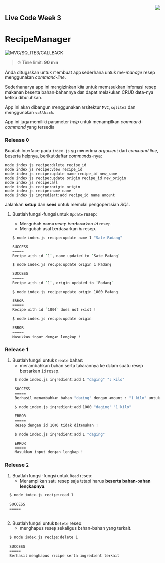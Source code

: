 <img src="https://hacktiv8.com/img/logo-hacktiv8_bordered.png__vzu2vhp2VRX%2Bewg7J0bPlaAf7ee5fc69819b5ef3849344c119f5e18" align="right" />

## Live Code Week 3

# RecipeManager
![MVC/SQLITE3/CALLBACK](https://img.shields.io/badge/Tech%20Stack-MVC%2FSQLITE3%2FCALLBACK-green.svg)

> ⏰ Time limit: **90 min**

Anda ditugaskan untuk membuat app sederhana untuk me-_manage_ resep menggunakan _command-line_.

Sederhananya app ini mengizinkan kita untuk memasukkan infomasi resep makanan beserta bahan-bahannya dan dapat melakukan CRUD data-nya ketika dibutuhkan.

App ini akan dibangun menggunakan arsitektur `MVC`, `sqlite3` dan menggunakan `callback`.

App ini juga memiliki parameter _help_ untuk menampilkan _command-command_ yang tersedia.

### Release 0

Buatlah interface pada `index.js` yg menerima _argument_ dari _command line_, beserta helpnya, berikut daftar _commands_-nya:

```
node index.js recipe:delete recipe_id
node index.js recipe:view recipe_id
node index.js recipe:update name recipe_id new_name
node index.js recipe:update origin recipe_id new_origin
node index.js recipe:all
node index.js recipe:origin origin
node index.js recipe:name name
node index.js ingredient:add recipe_id name amount
```


Jalankan __setup__ dan __seed__ untuk memulai pengoperasian _SQL_.
1. Buatlah fungsi-fungsi untuk `Update` resep:
   - Mengubah nama resep berdasarkan _id_ resep.
   - Mengubah asal berdasarkan _id_ resep.

    ```bash
    $ node index.js recipe:update name 1 "Sate Padang"
    
    SUCCESS
    =====
    Recipe with id `1`, name updated to `Sate Padang`

    $ node index.js recipe:update origin 1 Padang

    SUCCESS
    =====
    Recipe with id `1`, origin updated to `Padang`

    $ node index.js recipe:update origin 1000 Padang

    ERROR
    =====
    Recipe with id `1000` does not exist !

    $ node index.js recipe:update origin

    ERROR
    =====
    Masukkan input dengan lengkap !
    ```

### Release 1
1. Buatlah fungsi untuk `Create` bahan:
   - menambahkan bahan serta takarannya ke dalam suatu resep bersarkan `id` resep.
   ```bash
    $ node index.js ingredient:add 1 "daging" "1 kilo"
    
    SUCCESS
    =====
    Berhasil menambahkan bahan "daging" dengan amount : "1 kilo" untuk resep `Sate Padang`

    $ node index.js ingredient:add 1000 "daging" "1 kilo"
    
    ERROR
    =====
    Resep dengan id 1000 tidak ditemukan !

    $ node index.js ingredient:add 1 "daging"

    ERROR
    =====
    Masukkan input dengan lengkap !
    ```

### Release 2

1. Buatlah fungsi-fungsi untuk `Read` resep:
   - Menampilkan satu resep saja tetapi harus **beserta bahan-bahan lengkapnya**.

  ```bash
    $ node index.js recipe:read 1 
    
    SUCCESS
    =====
    
  ```

2. Buatlah fungsi untuk `Delete` resep:
   - menghapus resep sekaligus bahan-bahan yang terkait.

  ```bash
    $ node index.js recipe:delete 1 
    
    SUCCESS
    =====
    Berhasil menghapus recipe serta ingredient terkait
  ```